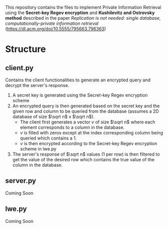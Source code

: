 This repository contains the files to implement Private Information Retrieval using the **Secret-key Regev encryption** and **Kushilevitz and Ostrovsky method** described in the paper *Replication is not needed: single database, computationally-private information retrieval* (https://dl.acm.org/doi/10.5555/795663.796363)

# Structure
## client.py
Contains the client functionalities to generate an encrypted query and decrypt the server's response. 
1. A secret key is generated using the Secret-key Regev encryption scheme
2. An encrypted query is then generated based on the secret key and the given row and column to be queried from the database (assumes a 2D database of size $\sqrt n$ x $\sqrt n$).
   - The client first generates a vector $v$ of size $\sqrt n$ where each element corresponds to a column in the database.
   - $v$ is filled with zeros except at the index corresponding column being queried which contains a 1.
   - $v$ is then encrypted according to the Secret-key Regev encryption scheme in lwe.py
4. The server's response of $\sqrt n$ values (1 per row) is then filtered to get the value of the desired row which contains the true value of the column in the database.

## server.py
Coming Soon

## lwe.py
Coming Soon
